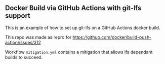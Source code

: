 ## Docker Build via GitHub Actions with git-lfs support

This is an example of how to set up git-lfs on a GitHub Actions docker build.

This repo was made as repro for https://github.com/docker/build-push-action/issues/312

Workflow `mitigation.yml` contains a mitigation that allows lfs dependant builds to succeed.
